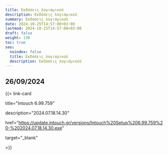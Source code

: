 ```yaml
---
title: Εκδόσεις λογισμικού
description: Εκδόσεις λογισμικού
summary: Εκδόσεις λογισμικού
date: 2024-10-25T14:57:00+03:00
lastmod: 2024-10-25T14:57:00+03:00
draft: false
weight: 130
toc: true
seo:
  noindex: false
  title: Εκδόσεις λογισμικού
  description: Εκδόσεις λογισμικού
---
```

## 26/09/2024

{{< link-card

  title="Intouch 6.99.759"

  description="2024.07.18.14.30"

  href="https://update.intouch.gr/versions/Intouch%20Setup%206.99.759%20-%202024.07.18.14.30.exe"

  target="_blank"

\>}}

